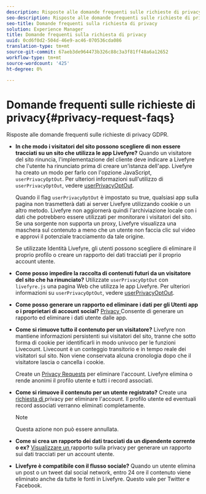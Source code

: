 ```yaml
---
description: Risposte alle domande frequenti sulle richieste di privacy GDPR.
seo-description: Risposte alle domande frequenti sulle richieste di privacy GDPR.
seo-title: Domande frequenti sulla richiesta di privacy
solution: Experience Manager
title: Domande frequenti sulla richiesta di privacy
uuid: 0cd6f0d2-504d-46e9-ac46-070536cda086
translation-type: tm+mt
source-git-commit: 67aeb3de964473b326c88c3a3f81ff48a6a12652
workflow-type: tm+mt
source-wordcount: '425'
ht-degree: 0%

---
```



# Domande frequenti sulle richieste di privacy{#privacy-request-faqs}

Risposte alle domande frequenti sulle richieste di privacy GDPR.

* **In che modo i visitatori del sito possono scegliere di non essere tracciati su un sito che utilizza le app Livefyre?** Quando un visitatore del sito rinuncia, l&#39;implementazione del cliente deve indicare a Livefyre che l&#39;utente ha rinunciato prima di creare un&#39;istanza dell&#39;app. Livefyre ha creato un modo per farlo con l&#39;opzione JavaScript, `userPrivacyOptOut`. Per ulteriori informazioni sull&#39;utilizzo di `userPrivacyOptOut`, vedere [userPrivacyOptOut](/help/using/c-settings-other/c-gdpr-compliance/c-userprivacyoptout.md).

   Quando il flag `userPrivacyOptOut` è impostato su true, qualsiasi app sulla pagina non trasmetterà dati ai server Livefyre utilizzando cookie o un altro metodo. Livefyre non aggiornerà quindi l&#39;archiviazione locale con i dati che potrebbero essere utilizzati per monitorare i visitatori del sito. Se una sorgente non supporta un proxy, Livefyre visualizza una maschera sul contenuto a meno che un utente non faccia clic sul video e approvi il potenziale tracciamento da tale origine.

   Se utilizzate Identità Livefyre, gli utenti possono scegliere di eliminare il proprio profilo o creare un rapporto dei dati tracciati per il proprio account utente.

* **Come posso impedire la raccolta di contenuti futuri da un visitatore del sito che ha rinunciato?** Utilizzate  `userPrivacyOptOut` con  `livefyre.js` una pagina Web che utilizza le app Livefyre. Per ulteriori informazioni su `userPrivacyOptOut`, vedere [userPrivacyOptOut](/help/using/c-settings-other/c-gdpr-compliance/c-userprivacyoptout.md).

* **Come posso generare un rapporto ed eliminare i dati per gli Utenti app o i proprietari di account social?** [Privacy ](../../c-settings-other/c-gdpr-compliance/c-privacy-requests.md#c_privacy_requests) Consente di generare un rapporto ed eliminare i dati utente dalle app.

* **Come si rimuove tutto il contenuto per un visitatore?** Livefyre non mantiene informazioni persistenti sui visitatori del sito, tranne che sotto forma di cookie per identificarli in modo univoco per le funzioni Livecount. Livecount è un conteggio transitorio e in tempo reale dei visitatori sul sito. Non viene conservata alcuna cronologia dopo che il visitatore lascia o cancella i cookie.

   Create un [Privacy Requests](../../c-settings-other/c-gdpr-compliance/c-privacy-requests.md#c_privacy_requests) per eliminare l&#39;account. Livefyre elimina o rende anonimi il profilo utente e tutti i record associati.

* **Come si rimuove il contenuto per un utente registrato?** Create una  [richiesta di ](../../c-settings-other/c-gdpr-compliance/c-privacy-requests.md#c_privacy_requests) privacy per eliminare l&#39;account. Il profilo utente ed eventuali record associati verranno eliminati completamente.

   >[!NOTE]
   >
   >Questa azione non può essere annullata.

* **Come si crea un rapporto dei dati tracciati da un dipendente corrente o ex?** [Visualizzare un ](../../c-settings-other/c-gdpr-compliance/c-view-a-privacy-report.md#c_view_a_privacy_report) rapporto sulla privacy per generare un rapporto sui dati tracciati per un account utente.

* **Livefyre è compatibile con il flusso sociale?** Quando un utente elimina un post o un tweet dal social network, entro 24 ore il contenuto viene eliminato anche da tutte le fonti in Livefyre. Questo vale per Twitter e Facebook.

